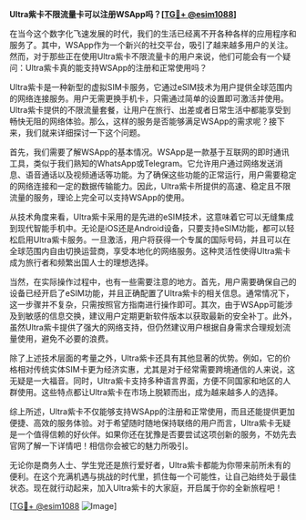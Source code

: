 **Ultra紫卡不限流量卡可以注册WSApp吗？[[TG💪+ @esim1088](https://t.me/s/esim1088)]**

在当今这个数字化飞速发展的时代，我们的生活已经离不开各种各样的应用程序和服务了。其中，WSApp作为一个新兴的社交平台，吸引了越来越多用户的关注。然而，对于那些正在使用Ultra紫卡不限流量卡的用户来说，他们可能会有一个疑问：Ultra紫卡真的能支持WSApp的注册和正常使用吗？

Ultra紫卡是一种新型的虚拟SIM卡服务，它通过eSIM技术为用户提供全球范围内的网络连接服务。用户无需更换手机卡，只需通过简单的设置即可激活并使用。Ultra紫卡提供的不限流量套餐，让用户在旅行、出差或者日常生活中都能享受到畅快无阻的网络体验。那么，这样的服务是否能够满足WSApp的需求呢？接下来，我们就来详细探讨一下这个问题。

首先，我们需要了解WSApp的基本情况。WSApp是一款基于互联网的即时通讯工具，类似于我们熟知的WhatsApp或Telegram。它允许用户通过网络发送消息、语音通话以及视频通话等功能。为了确保这些功能的正常运行，用户需要稳定的网络连接和一定的数据传输能力。因此，Ultra紫卡所提供的高速、稳定且不限流量的服务，理论上完全可以支持WSApp的使用。

从技术角度来看，Ultra紫卡采用的是先进的eSIM技术，这意味着它可以无缝集成到现代智能手机中。无论是iOS还是Android设备，只要支持eSIM功能，都可以轻松启用Ultra紫卡服务。一旦激活，用户将获得一个专属的国际号码，并且可以在全球范围内自由切换运营商，享受本地化的网络服务。这种灵活性使得Ultra紫卡成为旅行者和频繁出国人士的理想选择。

当然，在实际操作过程中，也有一些需要注意的地方。首先，用户需要确保自己的设备已经开启了eSIM功能，并且正确配置了Ultra紫卡的相关信息。通常情况下，这一步骤并不复杂，只需按照官方指南进行操作即可。其次，由于WSApp可能涉及到敏感的信息交换，建议用户定期更新软件版本以获取最新的安全补丁。此外，虽然Ultra紫卡提供了强大的网络支持，但仍然建议用户根据自身需求合理规划流量使用，避免不必要的浪费。

除了上述技术层面的考量之外，Ultra紫卡还具有其他显著的优势。例如，它的价格相对传统实体SIM卡更为经济实惠，尤其是对于经常需要跨境通信的人来说，这无疑是一大福音。同时，Ultra紫卡支持多种语言界面，方便不同国家和地区的人群使用。这些特点都让Ultra紫卡在市场上脱颖而出，成为越来越多人的选择。

综上所述，Ultra紫卡不仅能够支持WSApp的注册和正常使用，而且还能提供更加便捷、高效的服务体验。对于希望随时随地保持联络的用户而言，Ultra紫卡无疑是一个值得信赖的好伙伴。如果你还在犹豫是否要尝试这项创新的服务，不妨先去官网了解一下详情吧！相信你会被它的魅力所吸引。

无论你是商务人士、学生党还是旅行爱好者，Ultra紫卡都能为你带来前所未有的便利。在这个充满机遇与挑战的时代里，抓住每一个可能性，让自己始终处于最佳状态。现在就行动起来，加入Ultra紫卡的大家庭，开启属于你的全新旅程吧！

[[TG💪+ @esim1088](https://t.me/s/esim1088) ![Image](https://i.postimg.cc/4NQfJmqS/Snipaste-2025-05-13-00-14-12.png)]